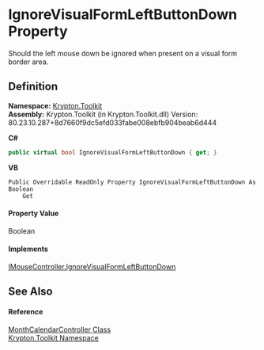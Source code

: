 # IgnoreVisualFormLeftButtonDown Property


Should the left mouse down be ignored when present on a visual form border area.



## Definition
**Namespace:** <a href="79d2eac2-21f4-54ff-7552-b20c33c30600.md">Krypton.Toolkit</a>  
**Assembly:** Krypton.Toolkit (in Krypton.Toolkit.dll) Version: 80.23.10.287+8d7660f9dc5efd033fabe008ebfb904beab6d444

**C#**
``` C#
public virtual bool IgnoreVisualFormLeftButtonDown { get; }
```
**VB**
``` VB
Public Overridable ReadOnly Property IgnoreVisualFormLeftButtonDown As Boolean
	Get
```



#### Property Value
Boolean

#### Implements
<a href="238bde6a-fe7b-e645-9af0-02a39501cc75.md">IMouseController.IgnoreVisualFormLeftButtonDown</a>  


## See Also


#### Reference
<a href="a7f8d630-8e5a-d3bf-b4de-4c89f8b5058b.md">MonthCalendarController Class</a>  
<a href="79d2eac2-21f4-54ff-7552-b20c33c30600.md">Krypton.Toolkit Namespace</a>  
